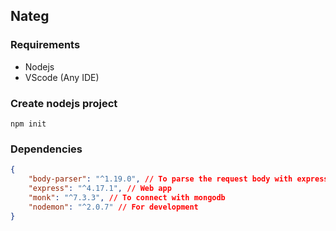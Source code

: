 ## Nateg


### Requirements
  - Nodejs
  - VScode (Any IDE)

### Create nodejs project

```
npm init
```

### Dependencies
```json
{
    "body-parser": "^1.19.0", // To parse the request body with express
    "express": "^4.17.1", // Web app
    "monk": "^7.3.3", // To connect with mongodb
    "nodemon": "^2.0.7" // For development
}
```